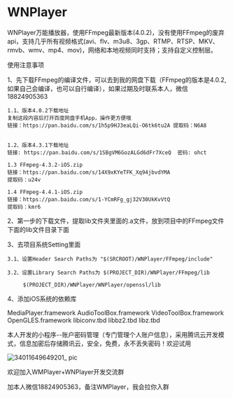 # WNPlayer
WNPlayer万能播放器，使用FFmpeg最新版本(4.0.2)，没有使用FFmpeg的废弃api，支持几乎所有视频格式(avi、flv、m3u8、3gp、RTMP、RTSP、MKV、rmvb、wmv、mp4、mov)，网络和本地视频同时支持；支持自定义控制层。


使用注意事项

1、先下载FFmpeg的编译文件，可以去到我的网盘下载（FFmpeg的版本是4.0.2,如果自己会编译，也可以自行编译），如果过期及时联系本人，微信18824905363

    1.1、版本4.0.2下载地址
    复制这段内容后打开百度网盘手机App，操作更方便哦
    链接：https://pan.baidu.com/s/1h5p9HJ3eaLQi-O6tk6tu2A 提取码：N6A8
    
    
    1.2、版本4.3.1下载地址
    链接: https://pan.baidu.com/s/1SBgVM6GozALGd6dFr7XceQ  密码: ohct
    
    1.3 FFmpeg-4.3.2-iOS.zip
    链接：https://pan.baidu.com/s/14X9xKYeTFK_Xq94jbvdYMA 
    提取码：u24v

    1.4 FFmpeg-4.4.1-iOS.zip
    链接：https://pan.baidu.com/s/1-YCmRFg_gj32V30UkKvVtQ 
    提取码：kmr6


2、第一步的下载文件，提取lib文件夹里面的.a文件，放到项目中的FFmpeg文件下面的lib文件目录下面

3、去项目系统Setting里面

    3.1、设置Header Search Paths为 "$(SRCROOT)/WNPlayer/FFmpeg/include"

    3.2、设置Library Search Paths为 $(PROJECT_DIR)/WNPlayer/FFmpeg/lib
    
         $(PROJECT_DIR)/WNPlayer/WNPlayer/openssl/lib

4、添加iOS系统的依赖库

MediaPlayer.framework
AudioToolBox.framework
VideoToolBox.framework
OpenGLES.framework
libiconv.tbd
libbz2.tbd
libz.tbd

本人开发的小程序--账户密码管理（专门管理个人账户信息），采用腾讯云开发模式，信息加密后存储腾讯云，安全，免费，永不丢失密码！欢迎试用

![34011649649201_ pic](https://user-images.githubusercontent.com/8285047/162709316-0e069ed7-8a01-4eb5-941d-3aa897507f8e.jpg)


欢迎加入WMPlayer+WNPlayer开发交流群

加本人微信18824905363，备注WMPlayer，我会拉你入群
